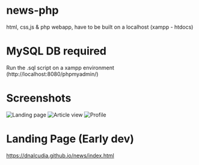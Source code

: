 # news-php
html, css,js & php webapp, have to be built on a localhost (xampp - htdocs)

# MySQL DB required
Run the .sql script on a xampp environment (http://localhost:8080/phpmyadmin/)

# Screenshots
![Landing page](https://raw.githubusercontent.com/dnalcudia/news-php/master/img1.png)
![Article view](https://raw.githubusercontent.com/dnalcudia/news-php/master/img2.png)
![Profile](https://raw.githubusercontent.com/dnalcudia/news-php/master/img3.png)

# Landing Page (Early dev)
 https://dnalcudia.github.io/news/index.html

